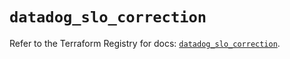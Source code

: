 # `datadog_slo_correction`

Refer to the Terraform Registry for docs: [`datadog_slo_correction`](https://registry.terraform.io/providers/datadog/datadog/3.74.0/docs/resources/slo_correction).
